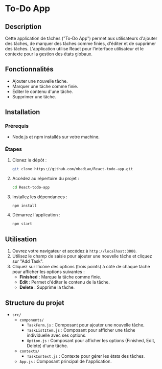 # To-Do App

## Description
Cette application de tâches ("To-Do App") permet aux utilisateurs d'ajouter des tâches, de marquer des tâches comme finies, d'éditer et de supprimer des tâches. L'application utilise React pour l'interface utilisateur et le contexte pour la gestion des états globaux.

## Fonctionnalités
- Ajouter une nouvelle tâche.
- Marquer une tâche comme finie.
- Éditer le contenu d'une tâche.
- Supprimer une tâche.

## Installation

### Prérequis
- Node.js et npm installés sur votre machine.

### Étapes
1. Clonez le dépôt :
    ```bash
    git clone https://github.com/mbadiao/React-todo-app.git
    ```
2. Accédez au répertoire du projet :
    ```bash
    cd React-todo-app
    ```
3. Installez les dépendances :
    ```bash
    npm install
    ```
4. Démarrez l'application :
    ```bash
    npm start
    ```

## Utilisation
1. Ouvrez votre navigateur et accédez à `http://localhost:3000`.
2. Utilisez le champ de saisie pour ajouter une nouvelle tâche et cliquez sur "Add Task".
3. Cliquez sur l'icône des options (trois points) à côté de chaque tâche pour afficher les options suivantes :
    - **Finished** : Marque la tâche comme finie.
    - **Edit** : Permet d'éditer le contenu de la tâche.
    - **Delete** : Supprime la tâche.

## Structure du projet
- `src/`
  - `components/`
    - `TaskForm.js` : Composant pour ajouter une nouvelle tâche.
    - `TaskListItem.js` : Composant pour afficher une tâche individuelle avec ses options.
    - `Option.js` : Composant pour afficher les options (Finished, Edit, Delete) d'une tâche.
  - `contexts/`
    - `TaskContext.js` : Contexte pour gérer les états des tâches.
  - `App.js` : Composant principal de l'application.

